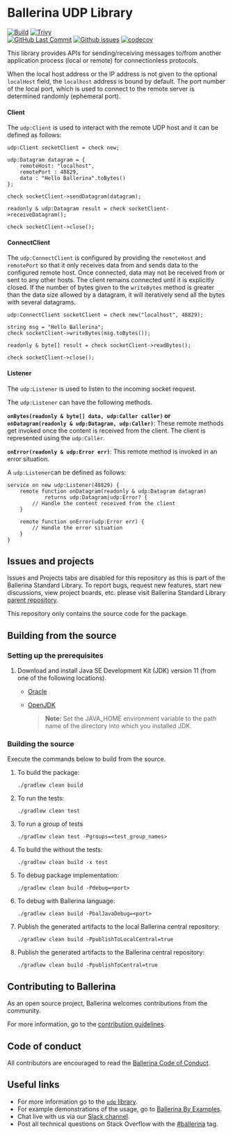 Ballerina UDP Library
===================

  [![Build](https://github.com/ballerina-platform/module-ballerina-udp/actions/workflows/build-timestamped-master.yml/badge.svg)](https://github.com/ballerina-platform/module-ballerina-udp/actions/workflows/build-timestamped-master.yml)
  [![Trivy](https://github.com/ballerina-platform/module-ballerina-udp/actions/workflows/trivy-scan.yml/badge.svg)](https://github.com/ballerina-platform/module-ballerina-udp/actions/workflows/trivy-scan.yml)  
  [![GitHub Last Commit](https://img.shields.io/github/last-commit/ballerina-platform/module-ballerina-udp.svg)](https://github.com/ballerina-platform/module-ballerina-udp/commits/master)
  [![Github issues](https://img.shields.io/github/issues/ballerina-platform/ballerina-standard-library/module/udp.svg?label=Open%20Issues)](https://github.com/ballerina-platform/ballerina-standard-library/labels/module%2Fudp)
  [![codecov](https://codecov.io/gh/ballerina-platform/module-ballerina-udp/branch/main/graph/badge.svg)](https://codecov.io/gh/ballerina-platform/module-ballerina-udp)

This library provides APIs for sending/receiving messages to/from another application process (local or remote) for connectionless protocols.

When the local host address or the IP address is not given to the optional `localHost` field, the `localhost` address is bound by default.
The port number of the local port, which is used to connect to the remote server is determined randomly (ephemeral port).

#### Client
The `udp:Client` is used to interact with the remote UDP host and it can be defined as follows:

```ballerina
udp:Client socketClient = check new;

udp:Datagram datagram = {
    remoteHost: "localhost",
    remotePort : 48829,
    data : "Hello Ballerina".toBytes()
};

check socketClient->sendDatagram(datagram);

readonly & udp:Datagram result = check socketClient->receiveDatagram();

check socketClient->close();
```

#### ConnectClient
The `udp:ConnectClient` is configured by providing the `remoteHost` and `remotePort` so that it only receives data from and sends data to the configured remote host. Once connected, data may not be received from or sent to any other hosts. The client remains connected until it is explicitly closed.
If the number of bytes given to the `writeBytes` method is greater than the data size allowed by a datagram, it will iteratively send all the bytes with several datagrams.

```ballerina
udp:ConnectClient socketClient = check new("localhost", 48829);

string msg = "Hello Ballerina";
check socketClient->writeBytes(msg.toBytes());

readonly & byte[] result = check socketClient->readBytes();

check socketClient->close();
```

#### Listener
The `udp:Listener` is used to listen to the incoming socket request.<br/>

The `udp:Listener` can have the following methods.

**`onBytes(readonly & byte[] data, udp:Caller caller)` or `onDatagram(readonly & udp:Datagram, udp:Caller)`**: These remote methods get invoked once the content is received from the client. The client is represented using the `udp:Caller`.

**`onError(readonly & udp:Error err)`**: This remote method is invoked in an error situation.

A `udp:Listener`can be defined as follows:

```ballerina
service on new udp:Listener(48829) {
    remote function onDatagram(readonly & udp:Datagram datagram)
            returns udp:Datagram|udp:Error? {
        // Handle the content received from the client
    }

    remote function onError(udp:Error err) {
        // Handle the error situation
    }
}
```

## Issues and projects 

Issues and Projects tabs are disabled for this repository as this is part of the Ballerina Standard Library. To report bugs, request new features, start new discussions, view project boards, etc. please visit Ballerina Standard Library [parent repository](https://github.com/ballerina-platform/ballerina-standard-library). 

This repository only contains the source code for the package.

## Building from the source

### Setting up the prerequisites

1. Download and install Java SE Development Kit (JDK) version 11 (from one of the following locations).

   * [Oracle](https://www.oracle.com/java/technologies/javase-jdk11-downloads.html)
   
   * [OpenJDK](https://adoptopenjdk.net/)
   
        > **Note:** Set the JAVA_HOME environment variable to the path name of the directory into which you installed JDK.
     

### Building the source

Execute the commands below to build from the source.

1. To build the package:
   ```    
   ./gradlew clean build
   ```

2. To run the tests:
   ```
   ./gradlew clean test
   ```

3. To run a group of tests
   ```
   ./gradlew clean test -Pgroups=<test_group_names>
   ```

4. To build the without the tests:
   ```
   ./gradlew clean build -x test
   ```

5. To debug package implementation:
   ```
   ./gradlew clean build -Pdebug=<port>
   ```

6. To debug with Ballerina language:
   ```
   ./gradlew clean build -PbalJavaDebug=<port>
   ```

7. Publish the generated artifacts to the local Ballerina central repository:
    ```
    ./gradlew clean build -PpublishToLocalCentral=true
    ```

8. Publish the generated artifacts to the Ballerina central repository:
   ```
   ./gradlew clean build -PpublishToCentral=true
   ```
      
## Contributing to Ballerina

As an open source project, Ballerina welcomes contributions from the community. 

For more information, go to the [contribution guidelines](https://github.com/ballerina-platform/ballerina-lang/blob/master/CONTRIBUTING.md).

## Code of conduct

All contributors are encouraged to read the [Ballerina Code of Conduct](https://ballerina.io/code-of-conduct).

## Useful links

* For more information go to the [`udp` library](https://lib.ballerina.io/ballerina/udp/latest).
* For example demonstrations of the usage, go to [Ballerina By Examples](https://ballerina.io/learn/by-example/).
* Chat live with us via our [Slack channel](https://ballerina.io/community/slack/).
* Post all technical questions on Stack Overflow with the [#ballerina](https://stackoverflow.com/questions/tagged/ballerina) tag.
